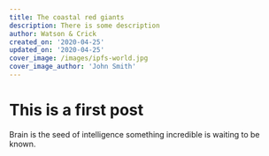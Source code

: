 ```yaml
---
title: The coastal red giants
description: There is some description
author: Watson & Crick
created_on: '2020-04-25'
updated_on: '2020-04-25'
cover_image: /images/ipfs-world.jpg
cover_image_author: 'John Smith'
---
```

# This is a first post
Brain is the seed of intelligence something incredible is waiting to be known.

